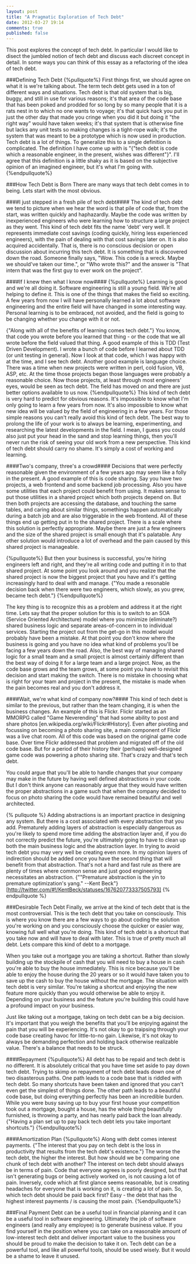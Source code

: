 ```yaml
---
layout: post
title: "A Pragmatic Exploration of Tech Debt"
date: 2012-03-27 19:14
comments: true
published: false
---
```


This post explores the concept of tech debt.  In particular I would like to disect the jumbled notion of tech debt and discuss each discreet concept in detail.  In some ways you can think of this essay as a refactoring of the idea of tech debt.

###Defining Tech Debt
{%pullquote%}
First things first, we should agree on what it is we're talking about.  The term tech debt gets used in a ton of different ways and situations.  Tech debt is that old system that is big, buggy, and still in use for various reasons; it's that area of the code base that has been poked and prodded for so long by so many people that it is a rats nest in to which no one wants to voyage; it's that quick hack you put in just the other day that made you cringe when you did it but doing it "the right way" would have taken weeks; it's that system that is otherwise fine but lacks any unit tests so making changes is a tight-rope walk; it's the system that was meant to be a prototype which is now used in production.  Tech debt is a lot of things.  To generalize this to a single definition is complicated.  The definition I have come up with is "{"tech debt is code which a reasonable engineer, in the present, wishes was different"}".  I'll agree that this definition is a little shaky as it is based on the subjective opinion of an imagined engineer, but it's what I'm going with.
{%endpullquote%}

###How Tech Debt is Born
There are many ways that tech debt comes in to being.  Lets start with the most obvious.

####I just stepped in a fresh pile of tech debt####
The kind of tech debt we tend to picture when we hear the word is that pile of code that, from the start, was written quickly and haphazardly.  Maybe the code was written by inexperienced engineers who were learning how to structure a large project as they went.  This kind of tech debt fits the name 'debt' very well.  It represents immediate cost savings (coding quickly, hiring less experienced engineers), with the pain of dealing with that cost savings later on.  It is also acquired accidentally.  That is, there is no conscious decision or open discussion about incurring this tech debt.  It is something that is discovered down the road.  Someone finally says, "Wow.  This code is a wreck.  Maybe we should've taken our time.", or "Who wrote this?" and the answer is "That intern that was the first guy to ever work on the project".

####If I knew then what I know now####
{%pullquote%}
Learning is good and we're all doing it.  Software engineering is still a young field.  We're all helping to define it.  This is one of the things that makes the field so exciting.  A few years from now I will have personally learned a lot about software engineering and the entire field will have changed in some interesting way.  Personal learning is to be embraced, not avoided, and the field is going to be changing whether you change with it or not.

{"Along with all of the benefits of learning comes tech debt."}  You know, that code you wrote before you learned that thing - or the code that we all wrote before the field valued that thing.  A good example of this is TDD (Test Driven Development).  I wrote a bunch of code before I learned about TDD (or unit testing in general).  Now I look at that code, which I was happy with at the time, and I see tech debt.  Another good example is language choice.  There was a time when new projects were written in perl, cold fusion, VB, ASP, etc.  At the time those projects began those languages were probably a reasonable choice.  Now those projects, at least through most engineers' eyes, would be seen as tech debt.  The field has moved on and there are just better options available to us now.
{%endpullquote%}
This kind of tech debt is very hard to predict for obvious reasons.  It's impossible to know what I'm only going to learn a few years from now.  It's also impossible to know what new idea will be valued by the field of engineering in a few years.  For those simple reasons you can't really avoid this kind of tech debt.  The best way to prolong the life of your work is to always be learning, experimenting, and researching the latest developments in the field.  I mean, I guess you could also just put your head in the sand and stop learning things, then you'll never run the risk of seeing your old work from a new perspective.  This kind of tech debt should carry no shame.  It's simply a cost of working and learning.

####Two's company, three's a crowd####
Decisions that were perfectly reasonable given the environment of a few years ago may seem like a folly in the present.  A good example of this is code sharing.  Say you have two projects, a web frontend and some backend job processing.  Also you have some utilities that each project could benefit from using.  It makes sense to put those utilities in a shared project which both projects depend on.  But then both projects are accessing the database, and touching the same tables, and caring about similar things, somethings happen automatically during a batch job and are also triggerable in the web frontend.  All of these things end up getting put in to the shared project.  There is a scale where this solution is perfectly appropriate.  Maybe there are just a few engineers and the size of the shared project is small enough that it's palatable.  Any other solution would introduce a lot of overhead and the pain caused by this shared project is manageable.

{%pullquote%}
But then your business is successful, you're hiring engineers left and right, and they're all writing code and putting it in to that shared project.  At some point you look around and you realize that the shared project is now the biggest project that you have and it's getting increasingly hard to deal with and manage.  {"You made a resonable decision back when there were two engineers, which slowly, as you grew, became tech debt."}
{%endpullquote%}

The key thing is to recognize this as a problem and address it at the right time.  Lets say that the proper solution for this is to switch to an SOA (Service Oriented Architecture) model where you minimize (eliminate?) shared business logic and separate areas-of-concern in to individual services.  Starting the project out from the get-go in this model would probably have been a mistake.  At that point you don't know where the business is going and you have no idea what kind of problems you'll be facing a few years down the road. Also, the best way of managing shared logic for a small team and a small project is almost certainly different than the best way of doing it for a large team and a large project.  Now, as the code base grows and the team grows, at some point you have to revisit this decision and start making the switch.  There is no mistake in choosing what is right for your team and project in the present, the mistake is made when the pain becomes real and you don't address it.

####Wait, we're what kind of company now?####
This kind of tech debt is similar to the previous, but rather than the team changing, it is when the business changes.  An example of this is Flickr.  Flickr started as an MMORPG called "Game Neverending" that had some ability to post and share photos [en.wikipedia.org/wiki/Flickr#History].  Even after pivoting and focussing on becoming a photo sharing site, a main component of Flickr was a live chat room.  All of this code was based on the original game code base.  Over time Flickr addressed that problem and migrated off of the old code base.  But for a period of their history their (perhaps) well-designed game code was powering a photo sharing site.  That's crazy and that's tech debt.

You could argue that you'll be able to handle changes that your company may make in the future by having well defined abstractions in your code.  But I don't think anyone can reasonably argue that they would have written the proper abstractions in a game such that when the company decided to focus on photo sharing the code would have remained beautiful and well architected.

{% pullquote %}
Adding abstractions is an important practice in designing any system.  But there is a cost associated with every abstraction that you add.  Prematurely adding layers of abstraction is especially dangerous as you're likely to spend more time adding the abstraction layer and, if you do not correctly predict the future, you're ultimately going to have to clean up both the main business logic and the abstraction layer.  In trying to avoid tech debt you may very well be creating even more.  In my opinion layers of indirection should be added once you have the second thing that will benefit from that abstraction.  That's not a hard and fast rule as there are plenty of times where common sense and just good engineering necessitates an abstraction.  {""Premature abstraction is the yin to premature optimization's yang."  --Kent Beck"}
[http://twitter.com/#!/KentBeck/statuses/167620773337505793]
{% endpullquote %}

###Desirable Tech Debt
Finally, we arrive at the kind of tech debt that is the most controversial.  This is the tech debt that you take on consciously.  This is where you know there are a few ways to go about coding the solution you're working on and you consciously choose the quicker or easier way, knowing full well what you're doing.  This kind of tech debt is a shortcut that you take now and will have to deal with later.  This is true of pretty much all debt.  Lets compare this kind of debt to a mortgage.

When you take out a mortgage you are taking a shortcut.  Rather than slowly building up the stockpile of cash that you will need to buy a house in cash you're able to buy the house immediately.  This is nice because you'll be able to enjoy the house during the 20 years or so it would have taken you to save up the cash to buy the house without the mortgage.  The situation with tech debt is very similar.  You're taking a shortcut and enjoying the new feature more quickly than you would otherwise be able to enjoy it.  Depending on your business and the feature you're building this could have a profound impact on your business.

Just like taking out a mortgage, taking on tech debt can be a big decision.  It's important that you weigh the benefits that you'll be enjoying against the pain that you will be experiencing.  It's not okay to go traipsing through your code base creating havoc for little-to-no gain.  Likewise, it's not okay to always be demanding perfection and holding back otherwise realizable value.  There's a balance that needs to be struck.

####Repayment
{%pullquote%}
All debt has to be repaid and tech debt is no different.  It is absolutely critical that you have time set aside to pay down tech debt.  Trying to skimp on repayment of tech debt leads down one of two disasterous paths.  One path leads to a code base that is riddled with tech debt.  So many shortcuts have been taken and ignored that you can't even get the simplest of things done.  The other path leads to a beautiful code base, but doing everything perfectly has been an incredible burden.  While you were busy saving up to buy your first house your competition took out a mortgage, bought a house, has the whole thing beautifully furnished, is throwing a party, and has nearly paid back the loan already.  {"Having a plan set up to pay back tech debt lets you take important shortcuts."}
{%endpullquote%}

####Amortization Plan
{%pullquote%}
Along with debt comes interest payments.  {"The interest that you pay on tech debt is the loss in productivity that results from the tech debt's existence."}  The worse the tech debt, the higher the interest.  But how should we be comparing one chunk of tech debt with another?  The interest on tech debt should always be in terms of pain.  Code that everyone agrees is poorly designed, but that isn't generating bugs or being actively worked on, is not causing a lot of pain.  Inversely, code which at first glance seems reasonable, but is creating headaches for everyone that is working on it, is creating a lot of pain.  So, which tech debt should be paid back first?  Easy - the debt that has the highest interest payments / is causing the most pain.
{%endpullquote%}

###Final Payment
Debt can be a useful tool in financial planning and it can be a useful tool in software engineering.  Ultimately the job of software engineers (and really any employee) is to generate business value.  If you find yourself in the position where you can take on a reasonable amount of low-interest tech debt and deliver important value to the business you should be proud to make the decision to take it on.  Tech debt can be a powerful tool, and like all powerful tools, should be used wisely.  But it would be a shame to leave it unused.


